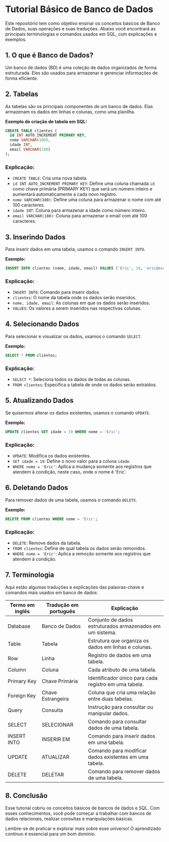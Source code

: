 # Tutorial Básico de Banco de Dados

Este repositório tem como objetivo ensinar os conceitos básicos de Banco de Dados, suas operações e suas traduções. Abaixo você encontrará as principais terminologias e comandos usados em SQL, com explicações e exemplos.

## 1. O que é Banco de Dados?

Um banco de dados (BD) é uma coleção de dados organizados de forma estruturada. Eles são usados para armazenar e gerenciar informações de forma eficiente.

## 2. Tabelas

As tabelas são os principais componentes de um banco de dados. Elas armazenam os dados em linhas e colunas, como uma planilha.

**Exemplo de criação de tabela em SQL:**

```sql
CREATE TABLE clientes (
  id INT AUTO_INCREMENT PRIMARY KEY,
  nome VARCHAR(100),
  idade INT,
  email VARCHAR(100)
);
```

### Explicação:
- `CREATE TABLE`: Cria uma nova tabela.
- `id INT AUTO_INCREMENT PRIMARY KEY`: Define uma coluna chamada `id` como chave primária (PRIMARY KEY) que será um número inteiro e aumentará automaticamente a cada novo registro.
- `nome VARCHAR(100)`: Define uma coluna para armazenar o nome com até 100 caracteres.
- `idade INT`: Coluna para armazenar a idade como número inteiro.
- `email VARCHAR(100)`: Coluna para armazenar o email com até 100 caracteres.

## 3. Inserindo Dados

Para inserir dados em uma tabela, usamos o comando `INSERT INTO`.

**Exemplo:**

```sql
INSERT INTO clientes (nome, idade, email) VALUES ('Eric', 18, 'eric@example.com');
```

### Explicação:
- `INSERT INTO`: Comando para inserir dados.
- `clientes`: O nome da tabela onde os dados serão inseridos.
- `nome, idade, email`: As colunas em que os dados serão inseridos.
- `VALUES`: Os valores a serem inseridos nas respectivas colunas.

## 4. Selecionando Dados

Para selecionar e visualizar os dados, usamos o comando `SELECT`.

**Exemplo:**

```sql
SELECT * FROM clientes;
```

### Explicação:
- `SELECT *`: Seleciona todos os dados de todas as colunas.
- `FROM clientes`: Especifica a tabela de onde os dados serão extraídos.

## 5. Atualizando Dados

Se quisermos alterar os dados existentes, usamos o comando `UPDATE`.

**Exemplo:**

```sql
UPDATE clientes SET idade = 19 WHERE nome = 'Eric';
```

### Explicação:
- `UPDATE`: Modifica os dados existentes.
- `SET idade = 19`: Define o novo valor para a coluna `idade`.
- `WHERE nome = 'Eric'`: Aplica a mudança somente aos registros que atendem à condição, neste caso, onde o nome é 'Eric'.

## 6. Deletando Dados

Para remover dados de uma tabela, usamos o comando `DELETE`.

**Exemplo:**

```sql
DELETE FROM clientes WHERE nome = 'Eric';
```

### Explicação:
- `DELETE`: Remove dados da tabela.
- `FROM clientes`: Define de qual tabela os dados serão removidos.
- `WHERE nome = 'Eric'`: Aplica a remoção somente aos registros que atendem à condição.

## 7. Terminologia

Aqui estão algumas traduções e explicações das palavras-chave e comandos mais usados em banco de dados:

| Termo em inglês       | Tradução em português  | Explicação                                                 |
|-----------------------|------------------------|------------------------------------------------------------|
| Database              | Banco de Dados         | Conjunto de dados estruturados armazenados em um sistema.  |
| Table                 | Tabela                 | Estrutura que organiza os dados em linhas e colunas.       |
| Row                   | Linha                  | Registro de dados em uma tabela.                           |
| Column                | Coluna                 | Cada atributo de uma tabela.                               |
| Primary Key           | Chave Primária         | Identificador único para cada registro em uma tabela.      |
| Foreign Key           | Chave Estrangeira      | Coluna que cria uma relação entre duas tabelas.            |
| Query                 | Consulta               | Instrução para consultar ou manipular dados.               |
| SELECT                | SELECIONAR             | Comando para consultar dados de uma tabela.                |
| INSERT INTO           | INSERIR EM             | Comando para inserir dados em uma tabela.                  |
| UPDATE                | ATUALIZAR             | Comando para modificar dados existentes em uma tabela.     |
| DELETE                | DELETAR                | Comando para remover dados de uma tabela.                  |

## 8. Conclusão

Esse tutorial cobriu os conceitos básicos de bancos de dados e SQL. Com esses conhecimentos, você pode começar a trabalhar com bancos de dados relacionais, realizar consultas e manipulações básicas.

Lembre-se de praticar e explorar mais sobre esse universo! O aprendizado contínuo é essencial para um bom domínio.
